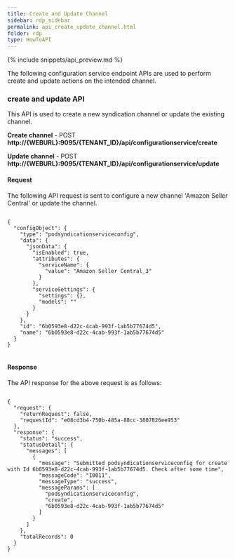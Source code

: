 ```yaml
---
title: Create and Update Channel
sidebar: rdp_sidebar
permalink: api_create_update_channel.html
folder: rdp
type: HowToAPI
---
```


{% include snippets/api_preview.md %}

The following configuration service endpoint APIs are used to perform create and update actions on the intended channel.

### create and update API

This API is used to create a new syndication channel or update the existing channel.

**Create channel** - POST **http://{WEBURL}:9095/{TENANT_ID}/api/configurationservice/create**

**Update channel** - POST **http://{WEBURL}:9095/{TENANT_ID}/api/configurationservice/update**

#### Request

The following API request is sent to configure a new channel 'Amazon Seller Central' or update the channel.

<pre>
<code>
{
  "configObject": {
    "type": "podsyndicationserviceconfig",
    "data": {
      "jsonData": {
        "isEnabled": true,
        "attributes": {
          "serviceName": {
            "value": "Amazon Seller Central_3"
          }
        },
        "serviceSettings": {
          "settings": {},
          "models": ""
        }
      }
    },
    "id": "6b0593e8-d22c-4cab-993f-1ab5b77674d5",
    "name": "6b0593e8-d22c-4cab-993f-1ab5b77674d5"
  }
}
</code>
</pre>

#### Response

The API response for the above request is as follows:

<pre>
<code>
{
  "request": {
    "returnRequest": false,
    "requestId": "e08cd3b4-750b-485a-88cc-3807826ee953"
  },
  "response": {
    "status": "success",
    "statusDetail": {
      "messages": [
        {
          "message": "Submitted podsyndicationserviceconfig for create with Id 6b0593e8-d22c-4cab-993f-1ab5b77674d5. Check after some time",
          "messageCode": "I0011",
          "messageType": "success",
          "messageParams": [
            "podsyndicationserviceconfig",
            "create",
            "6b0593e8-d22c-4cab-993f-1ab5b77674d5"
          ]
        }
      ]
    },
    "totalRecords": 0
  }
}
</code>
</pre>